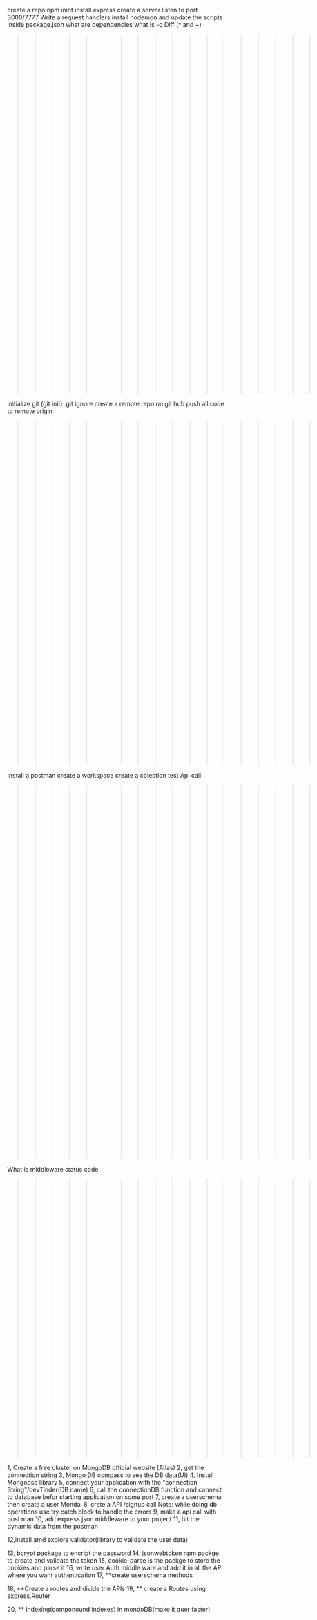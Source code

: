 create a repo
npm inint
install express
create a server
listen to port 3000/7777
Write a request handlers
install nodemon and update the scripts inside package.json
what are dependencies
what is -g
Diff (^ and ~)

> > > > > > > > > > > > > > > > > > > > > Git creation <<<<<<<<<<<<<<<<<<<>>>>>>>>>>>>>>>>>>>

initialize git (git init)
.git ignore
create a remote repo on git hub
push all code to remote origin

> > > > > > > > > > > > > > > > > > > > > Post man <<<<<<<<<<<<<<<<<<<<>>>>>>>>>>>>>>>>>>>>

Install a postman
create a workspace
create a colection
test Api call

> > > > > > > > > > > > > > > > > > > > > > > > > questions<<<<<<<<<<<<<<<<<<<<<>>>>>>>>>>>>>>>>>>>>>

What is middleware
status code

> > > > > > > > > > > > > > > > > > > > > > > > > > > > MondoDB COnnection process>>>>>>>>>>>>>>

1, Create a free cluster on MongoDB official website (Atlas)
2, get the connection string
3, Mongo DB compass to see the DB data(UI)
4, Install Mongoose library
5, connect your application with the "connection String"/devTinder(DB name)
6, call the connectionDB function and connect to database befor starting application on some port
7, create a userschema then create a user Mondal
8, crete a API /signup call
Note: while doing db operations use try catch block to handle the errors
9, make a api call with post man
10, add express.json middleware to your project
11, hit the dynamic data from the postman

12,install amd explore validator(library to validate the user data)

13, bcrypt package to encript the password
14, jsonwebtoken npm packge to create and validate the token
15, cookie-parse is the packge to store the cookies and parse it
16, write user Auth middle ware and add it in all the API where you want authentication
17, \*\*create userschema methods

18, \*\*Create a routes and divide the APIs
19, \*\* create a Routes using express.Router

20, \*\* indexing(componound indexes) in mondoDB(make it quer faster)

